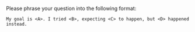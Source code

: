Please phrase your question into the following format:
```
My goal is <A>. I tried <B>, expecting <C> to happen, but <D> happened instead.
```
